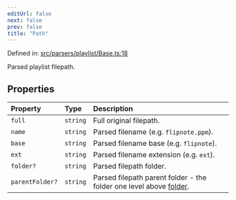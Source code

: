 ```yaml
---
editUrl: false
next: false
prev: false
title: "Path"
---
```


Defined in: [src/parsers/playlist/Base.ts:18](https://github.com/jaames/flipnote.js/blob/8ec10f089e866d1297261b52ab6750bd899577ce/src/parsers/playlist/Base.ts#L18)

Parsed playlist filepath.

## Properties

| Property | Type | Description |
| :------ | :------ | :------ |
| <a id="full"></a> `full` | `string` | Full original filepath. |
| <a id="name"></a> `name` | `string` | Parsed filename (e.g. `flipnote.ppm`). |
| <a id="base"></a> `base` | `string` | Parsed filename base (e.g. `flipnote`). |
| <a id="ext"></a> `ext` | `string` | Parsed filename extension (e.g. `ext`). |
| <a id="folder"></a> `folder?` | `string` | Parsed filepath folder. |
| <a id="parentfolder"></a> `parentFolder?` | `string` | Parsed filepath parent folder - the folder one level above [folder](../../../../../../../../api/namespaces/playlist/interfaces/path/#folder). |
